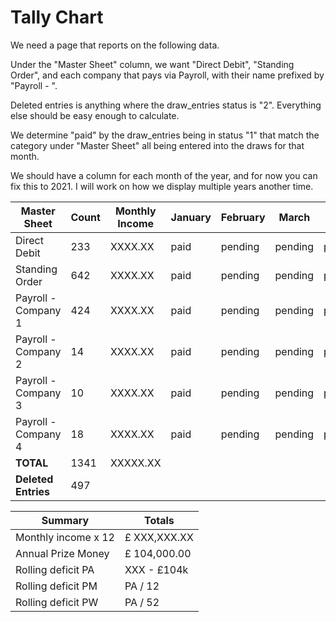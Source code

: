 # Tally Chart

We need a page that reports on the following data.

Under the "Master Sheet" column, we want "Direct Debit", "Standing Order", and each company that pays via Payroll, with their name prefixed by "Payroll - ".

Deleted entries is anything where the draw_entries status is "2".  Everything else should be easy enough to calculate.

We determine "paid" by the draw_entries being in status "1" that match the category under "Master Sheet" all being entered into the draws for that month.

We should have a column for each month of the year, and for now you can fix this to 2021.  I will work on how we display multiple years another time.



|     Master Sheet      | Count | Monthly Income | January | February |  March  |   etc.  |
| --------------------- | ----- | -------------- | ------- | -------- | ------- | ------- |
|     Direct Debit      |  233  |    XXXX.XX     |   paid  |  pending | pending | pending |
|    Standing Order     |  642  |    XXXX.XX     |   paid  |  pending | pending | pending |
|  Payroll - Company 1  |  424  |    XXXX.XX     |   paid  |  pending | pending | pending |
|  Payroll - Company 2  |   14  |    XXXX.XX     |   paid  |  pending | pending | pending |
|  Payroll - Company 3  |   10  |    XXXX.XX     |   paid  |  pending | pending | pending |
|  Payroll - Company 4  |   18  |    XXXX.XX     |   paid  |  pending | pending | pending |
|       **TOTAL**       | 1341  |   XXXXX.XX     |                                        |
| **Deleted Entries**   |  497  |                                                         |


|        Summary       |     Totals    |
| -------------------- | ------------- |
|  Monthly income x 12 |  £ XXX,XXX.XX |
|  Annual Prize Money  |  £ 104,000.00 |
|  Rolling deficit PA  |  XXX - £104k  |
|  Rolling deficit PM  |    PA / 12    |
|  Rolling deficit PW  |    PA / 52    |
